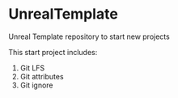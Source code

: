 # UnrealTemplate
Unreal Template repository to start new projects

This start project includes:
1. Git LFS
2. Git attributes
3. Git ignore
